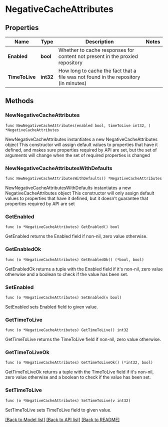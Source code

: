 # NegativeCacheAttributes

## Properties

Name | Type | Description | Notes
------------ | ------------- | ------------- | -------------
**Enabled** | **bool** | Whether to cache responses for content not present in the proxied repository | 
**TimeToLive** | **int32** | How long to cache the fact that a file was not found in the repository (in minutes) | 

## Methods

### NewNegativeCacheAttributes

`func NewNegativeCacheAttributes(enabled bool, timeToLive int32, ) *NegativeCacheAttributes`

NewNegativeCacheAttributes instantiates a new NegativeCacheAttributes object
This constructor will assign default values to properties that have it defined,
and makes sure properties required by API are set, but the set of arguments
will change when the set of required properties is changed

### NewNegativeCacheAttributesWithDefaults

`func NewNegativeCacheAttributesWithDefaults() *NegativeCacheAttributes`

NewNegativeCacheAttributesWithDefaults instantiates a new NegativeCacheAttributes object
This constructor will only assign default values to properties that have it defined,
but it doesn't guarantee that properties required by API are set

### GetEnabled

`func (o *NegativeCacheAttributes) GetEnabled() bool`

GetEnabled returns the Enabled field if non-nil, zero value otherwise.

### GetEnabledOk

`func (o *NegativeCacheAttributes) GetEnabledOk() (*bool, bool)`

GetEnabledOk returns a tuple with the Enabled field if it's non-nil, zero value otherwise
and a boolean to check if the value has been set.

### SetEnabled

`func (o *NegativeCacheAttributes) SetEnabled(v bool)`

SetEnabled sets Enabled field to given value.


### GetTimeToLive

`func (o *NegativeCacheAttributes) GetTimeToLive() int32`

GetTimeToLive returns the TimeToLive field if non-nil, zero value otherwise.

### GetTimeToLiveOk

`func (o *NegativeCacheAttributes) GetTimeToLiveOk() (*int32, bool)`

GetTimeToLiveOk returns a tuple with the TimeToLive field if it's non-nil, zero value otherwise
and a boolean to check if the value has been set.

### SetTimeToLive

`func (o *NegativeCacheAttributes) SetTimeToLive(v int32)`

SetTimeToLive sets TimeToLive field to given value.



[[Back to Model list]](../README.md#documentation-for-models) [[Back to API list]](../README.md#documentation-for-api-endpoints) [[Back to README]](../README.md)



